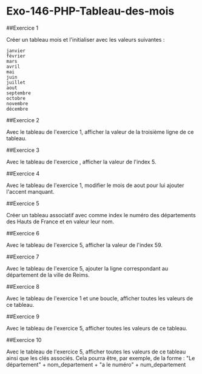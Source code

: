 # Exo-146-PHP-Tableau-des-mois



##Exercice 1 

Créer un tableau mois et l'initialiser avec les valeurs suivantes :

    janvier
    février
    mars
    avril
    mai
    juin
    juillet
    aout
    septembre
    octobre
    novembre
    décembre


##Exercice 2 

Avec le tableau de l'exercice 1, afficher la valeur de la troisième ligne de ce tableau.


##Exercice 3 

Avec le tableau de l'exercice , afficher la valeur de l'index 5.


##Exercice 4 

Avec le tableau de l'exercice 1, modifier le mois de aout pour lui ajouter l'accent manquant.


##Exercice 5 

Créer un tableau associatif avec comme index le numéro des départements des Hauts de France et en valeur leur nom.


##Exercice 6 

Avec le tableau de l'exercice 5, afficher la valeur de l'index 59.


##Exercice 7 

Avec le tableau de l'exercice 5, ajouter la ligne correspondant au département de la ville de Reims.


##Exercice 8 

Avec le tableau de l'exercice 1 et une boucle, afficher toutes les valeurs de ce tableau.


##Exercice 9 

Avec le tableau de l'exercice 5, afficher toutes les valeurs de ce tableau.


##Exercice 10 

Avec le tableau de l'exercice 5, afficher toutes les valeurs de ce tableau ainsi que les clés associés.
Cela pourra être, par exemple, de la forme : "Le département" + nom_departement + "a le numéro" + num_departement